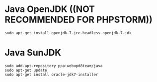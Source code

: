 # Java OpenJDK  ((NOT RECOMMENDED FOR PHPSTORM))
```
sudo apt-get install openjdk-7-jre-headless openjdk-7-jdk
```

# Java SunJDK
```
sudo add-apt-repository ppa:webupd8team/java
sudo apt-get update
sudo apt-get install oracle-jdk7-installer
```

